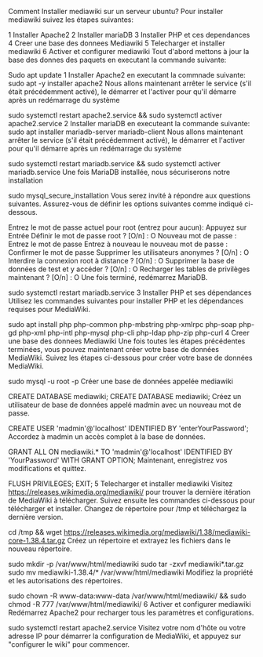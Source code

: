 Comment Installer mediawiki sur un serveur ubuntu?
Pour installer mediawiki suivez les étapes suivantes:

1 Installer Apache2
2 Installer mariaDB
3 Installer PHP et ces dependances
4 Creer une base des donnees Mediawiki
5 Telecharger et installer mediawiki
6 Activer et configurer mediawiki
Tout d'abord mettons à jour la base des donnes des paquets en executant la commande suivante:

Sudo apt update
1 Installer Apache2 en executant la commnade suivante:
sudo apt -y installer apache2
Nous allons maintenant arrêter le service (s'il était précédemment activé), le démarrer et l'activer pour qu'il démarre après un redémarrage du système

sudo systemctl restart apache2.service && sudo systemctl activer apache2.service
2 Installer mariaDB en executeant la commande suivante:
sudo apt installer mariadb-server mariadb-client
Nous allons maintenant arrêter le service (s'il était précédemment activé), le démarrer et l'activer pour qu'il démarre après un redémarrage du système

sudo systemctl restart mariadb.service && sudo systemctl activer mariadb.service
Une fois MariaDB installée, nous sécuriserons notre installation

sudo mysql_secure_installation
Vous serez invité à répondre aux questions suivantes. Assurez-vous de définir les options suivantes comme indiqué ci-dessous.

Entrez le mot de passe actuel pour root (entrez pour aucun): Appuyez sur Entrée
Définir le mot de passe root ? [O/n] : O
Nouveau mot de passe : Entrez le mot de passe
Entrez à nouveau le nouveau mot de passe : Confirmer le mot de passe
Supprimer les utilisateurs anonymes ? [O/n] : O
Interdire la connexion root à distance ? [O/n] : O
Supprimer la base de données de test et y accéder ? [O/n] : O
Recharger les tables de privilèges maintenant ? [O/n] : O
Une fois terminé, redémarrez MariaDB.

sudo systemctl restart mariadb.service
3 Installer PHP et ses dépendances
Utilisez les commandes suivantes pour installer PHP et les dépendances requises pour MediaWiki.

sudo apt install php php-common php-mbstring php-xmlrpc php-soap php-gd php-xml php-intl php-mysql php-cli php-ldap php-zip php-curl
4 Creer une base des donnees Mediawiki
Une fois toutes les étapes précédentes terminées, vous pouvez maintenant créer votre base de données MediaWiki. Suivez les étapes ci-dessous pour créer votre base de données MediaWiki.

sudo mysql -u root -p
Créer une base de données appelée mediawiki

CREATE DATABASE mediawiki;
CREATE DATABASE mediawiki;
Créez un utilisateur de base de données appelé madmin avec un nouveau mot de passe.

CREATE USER 'madmin'@'localhost' IDENTIFIED BY 'enterYourPassword';
Accordez à madmin un accès complet à la base de données.

GRANT ALL ON mediawiki.* TO 'madmin'@'localhost' IDENTIFIED BY 'YourPassword' WITH GRANT OPTION;
Maintenant, enregistrez vos modifications et quittez.

FLUSH PRIVILEGES;
EXIT;
5 Telecharger et installer mediawiki
Visitez https://releases.wikimedia.org/mediawiki/ pour trouver la dernière itération de MediaWiki à télécharger. Suivez ensuite les commandes ci-dessous pour télécharger et installer. Changez de répertoire pour /tmp et téléchargez la dernière version.

cd /tmp && wget https://releases.wikimedia.org/mediawiki/1.38/mediawiki-core-1.38.4.tar.gz
Créez un répertoire et extrayez les fichiers dans le nouveau répertoire.

sudo mkdir -p /var/www/html/mediawiki
sudo tar -zxvf mediawiki*.tar.gz
sudo mv mediawiki-1.38.4/* /var/www/html/mediawiki
Modifiez la propriété et les autorisations des répertoires.

sudo chown -R www-data:www-data /var/www/html/mediawiki/ && sudo chmod -R 777 /var/www/html/mediawiki/
6 Activer et configurer mediawiki
Redémarrez Apache2 pour recharger tous les paramètres et configurations.

sudo systemctl restart apache2.service
Visitez votre nom d'hôte ou votre adresse IP pour démarrer la configuration de MediaWiki, et appuyez sur "configurer le wiki" pour commencer.

